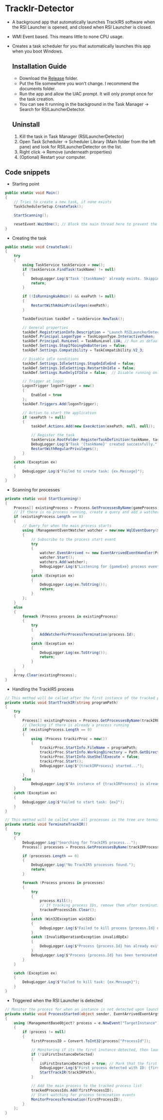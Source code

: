 # TrackIr-Detector
 - A background app that automatically launches TrackIR5 software when the RSI Launcher is opened, and closed when RSI Launcher is closed.
 - WMI Event based. This means little to none CPU usage.
 - Creates a task scheduler for you that automatically launches this app when you boot Windows.


   ## Installation Guide
   - Download the [Release](https://github.com/matheusperches/RSILauncher-Detector/tree/main/Release) folder.
   - Put the file somewhere you won't change. I recommend the documents folder.
   - Run the app and allow the UAC prompt. It will only prompt once for the task creation.
   - You can see it running in the background in the Task Manager -> Search for RSILauncherDetector.
  
   ## Uninstall
   1. Kill the task in Task Manager (RSILauncherDetector)
   2. Open Task Scheduler -> Scheduler Library (Main folder from the left pane) and look for RSILauncherDetector on the list.
   3. Right click -> Remove (underneath properties)
   4. (Optional) Restart your computer.
  

 ## Code snippets

- Starting point
```C# 
public static void Main()
{
    // Tries to create a new task, if none exists
    TaskSchedulerSetup.CreateTask();

    StartScanning();

    resetEvent.WaitOne(); // Block the main thread here to prevent the app from shutting down
}         
```

- Creating the task 
```C#
public static void CreateTask()
{
    try
    {
        using TaskService taskService = new();
        if (taskService.FindTask(taskName) != null)
        {
            DebugLogger.Log($"Task '{taskName}' already exists. Skipping...");
            return;
        }

        if (!IsRunningAsAdmin() && exePath != null)
        {
            RestartWithAdminPrivileges(exePath);
        }

        TaskDefinition taskDef = taskService.NewTask();

        // General properties
        taskDef.RegistrationInfo.Description = "Launch RSILauncherDetector at startup with admin privileges";
        taskDef.Principal.LogonType = TaskLogonType.InteractiveToken;
        taskDef.Principal.RunLevel = TaskRunLevel.LUA; // Run as default
        taskDef.Settings.StopIfGoingOnBatteries = false;
        taskDef.Settings.Compatibility = TaskCompatibility.V2_3;

        // Disable idle conditions
        taskDef.Settings.IdleSettings.StopOnIdleEnd = false;
        taskDef.Settings.IdleSettings.RestartOnIdle = false;
        taskDef.Settings.RunOnlyIfIdle = false;  // Disable running only if idle

        // Trigger at logon
        LogonTrigger logonTrigger = new()
        {
            Enabled = true
        };
        taskDef.Triggers.Add(logonTrigger);

        // Action to start the application
        if (exePath != null)
        {
            taskDef.Actions.Add(new ExecAction(exePath, null, null));

            // Register the task
            taskService.RootFolder.RegisterTaskDefinition(taskName, taskDef);
            DebugLogger.Log($"Task '{taskName}' created successfully.");
            RestartWithRegularPrivileges();
        }
    }
    catch (Exception ex)
    {
        DebugLogger.Log($"Failed to create task: {ex.Message}");
    }
}
```

- Scanning for processes
```C#
private static void StartScanning()
{
    Process[] existingProcess = Process.GetProcessesByName(gameProcess);
    // If there is no process running, create a query and add a watcher for it. 
    if (existingProcess.Length == 0)
    {
        // Query for when the main process starts
        using (ManagementEventWatcher watcher = new(new WqlEventQuery($"SELECT * FROM __InstanceCreationEvent WITHIN 5 WHERE TargetInstance ISA 'Win32_Process' AND TargetInstance.Name = '{gameExe}'")))
        {
            // Subscribe to the process start event
            try
            {
                watcher.EventArrived += new EventArrivedEventHandler(ProcessStarted);
                watcher.Start();
                watchers.Add(watcher);
                DebugLogger.Log($"Listening for {gameExe} process events. Press Enter to exit...");
            }
            catch (Exception ex)
            {
                DebugLogger.Log(ex.ToString());
                return;
            }
        };
    }
    else
    {
        foreach (Process process in existingProcess)
        {
            try
            {
                AddWatcherForProcessTermination(process.Id);
            }
            catch (Exception ex)
            {
                DebugLogger.Log(ex.ToString());
                return;
            }
        }
    }
    Array.Clear(existingProcess);
}

```
- Handling the TrackIR5 process
```C#
// This method will be called after the first instance of the tracked process is detected
private static void StartTrackIR(string programPath)
{
    try
    {
        Process[] existingProcess = Process.GetProcessesByName(trackIRProcess);
        // Checking if there is already a process running
        if (existingProcess.Length == 0)
        {
            using (Process trackirProc = new())
            {
                trackirProc.StartInfo.FileName = programPath;
                trackirProc.StartInfo.WorkingDirectory = Path.GetDirectoryName(programPath);
                trackirProc.StartInfo.UseShellExecute = false;
                trackirProc.Start();
                DebugLogger.Log($"{trackIRProcess} started...");
            };
        }
        else
            DebugLogger.Log($"An instance of {trackIRProcess} is already running.");
    }
    catch (Exception ex)
    {
        DebugLogger.Log($"Failed to start task: {ex}");
    }
}

// This method will be called when all processes in the tree are terminated
private static void TerminateTrackIR()
{
    try
    {
        DebugLogger.Log("Searching for TrackIR5 process...");
        Process[] processes = Process.GetProcessesByName(trackIRProcess);

        if (processes.Length == 0)
        {
            DebugLogger.Log("No TrackIR5 processes found.");
            return;
        }

        foreach (Process process in processes)
        {
            try
            {
                process.Kill();
                // If tracking process IDs, remove them after termination
                trackedProcessIds.Clear();
            }
            catch (Win32Exception win32Ex)
            {
                DebugLogger.Log($"Failed to kill process {process.Id} due to insufficient privileges: {win32Ex.Message}");
            }
            catch (InvalidOperationException invalidOpEx)
            {
                DebugLogger.Log($"Process {process.Id} has already exited: {invalidOpEx.Message}");
            }
            DebugLogger.Log($"Process {process.Id} has been terminated.");
        }
    }

    catch (Exception ex)
    {
        DebugLogger.Log($"Failed to kill task: {ex.Message}");
    }
}
```

- Triggered when the RSI Launcher is detected
```C#
// Monitor the process for when an instance is not detected upon launch.
private static void ProcessStarted(object sender, EventArrivedEventArgs e)
{
    using (ManagementBaseObject? process = e.NewEvent["TargetInstance"] as ManagementBaseObject)
    {
        if (process != null)
        {
            firstProcessID = Convert.ToInt32(process["ProcessId"]);

            // Monitoring if its the first instance detected, then launching TrackIR5... 
            if (!isFirstInstanceDetected)
            {
                isFirstInstanceDetected = true; // Mark that the first instance has been detected
                DebugLogger.Log($"First process detected with ID: {firstProcessID} \nNot logging subsequent processes..."); 
                StartTrackIR(trackIRPath);
            }

            // Add the main process to the tracked process list 
            trackedProcessIds.Add(firstProcessID);
            // Start watching for process termination events
            MonitorProcessTermination(firstProcessID);
        }
    };
}
```
